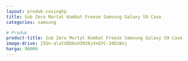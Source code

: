```yaml
---
layout: produk-casinghp
title: Sub Zero Mortal Kombat Freeze Samsung Galaxy S9 Case
categories: samsung

# Produk
product-title: Sub Zero Mortal Kombat Freeze Samsung Galaxy S9 Case
image-drive: 15Gn-alatdQOAvUIN38j4xQ7C-34DiWxj
harga: 90000
---
```

